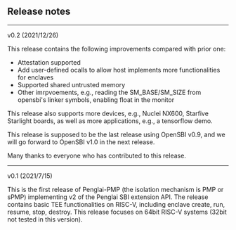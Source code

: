 ## Release notes


---
v0.2 (2021/12/26)

This release contains the following improvements compared with prior one:

- Attestation supported
- Add user-defined ocalls to allow host implements more functionalities for enclaves
- Supported shared untrusted memory
- Other imrpvoements, e.g., reading the SM_BASE/SM_SIZE from opensbi's linker symbols, enabling float in the monitor

This release also supports more devices, e.g., Nuclei NX600, Starfive Starlight boards, as well as more  applications, e.g., a tensorflow demo.

This release is supposed to be the last release using OpenSBI v0.9, and we will go forward to OpenSBI v1.0 in the next release.

Many thanks to everyone who has contributed to this release.


---
v0.1 (2021/7/15)

This is the first release of Penglai-PMP (the isolation mechanism is PMP or sPMP) implementing v2 of the Penglai SBI extension API.
The release contains basic TEE functionalities on RISC-V, including enclave create, run, resume, stop, destroy.
This release focuses on 64bit RISC-V systems (32bit not tested in this version).
